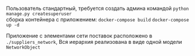 Пользователь стандартный, требуется создать админа командой
`python manage.py createsuperuser` \
сборка контейнера с приложением:
`docker-compose build`
`docker-compose up -d`

Приложение с элементами сети поставок расположено в `./suppliers_network`,
Вся иерархия реализована в виде одной модели `NetworkObject`